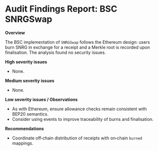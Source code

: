 # Audit Findings Report: BSC SNRGSwap

**Overview**

The BSC implementation of `SNRGSwap` follows the Ethereum design: users burn SNRG in exchange for a receipt and a Merkle root is recorded upon finalisation.  The analysis found no security issues.

**High severity issues**

- None.

**Medium severity issues**

- None.

**Low severity issues / Observations**

- As with Ethereum, ensure allowance checks remain consistent with BEP20 semantics.
- Consider using events to improve traceability of burns and finalisation.

**Recommendations**

- Coordinate off‑chain distribution of receipts with on‑chain `burned` mappings.